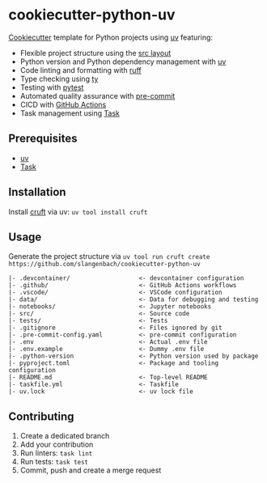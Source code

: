 # cookiecutter-python-uv

[Cookiecutter][1] template for Python projects using [uv][2] featuring:

- Flexible project structure using the [src layout][3]
- Python version and Python dependency management with [uv][2]
- Code linting and formatting with [ruff][4]
- Type checking using [ty][8]
- Testing with [pytest][5]
- Automated quality assurance with [pre-commit][6]
- CICD with [GitHub Actions][7]
- Task management using [Task][9]

## Prerequisites

- [uv][2]
- [Task][9]

## Installation

Install [cruft][10] via uv: `uv tool install cruft`

## Usage

Generate the project structure via `uv tool run cruft create https://github.com/slangenbach/cookiecutter-python-uv`

```
|- .devcontainer/                   <- devcontainer configuration
|- .github/                         <- GitHub Actions workflows
|- .vscode/                         <- VSCode configuration
|- data/                            <- Data for debugging and testing
|- notebooks/                       <- Jupyter notebooks
|- src/                             <- Source code
|- tests/                           <- Tests
|- .gitignore                       <- Files ignored by git
|- .pre-commit-config.yaml          <- pre-commit configuration
|- .env                             <- Actual .env file
|- .env.example                     <- Dummy .env file
|- .python-version                  <- Python version used by package
|- pyproject.toml                   <- Package and tooling configuration
|- README.md                        <- Top-level README
|- taskfile.yml                     <- Taskfile
|- uv.lock                          <- uv lock file
```

## Contributing

1. Create a dedicated branch
1. Add your contribution
1. Run linters: `task lint`
1. Run tests: `task test`
1. Commit, push and create a merge request


[1]: https://github.com/cookiecutter/cookiecutter
[2]: https://docs.astral.sh/uv/
[3]: https://packaging.python.org/en/latest/discussions/src-layout-vs-flat-layout/
[4]: https://docs.astral.sh/ruff/
[5]: https://docs.pytest.org/en/stable/
[6]: https://pre-commit.com/
[7]: https://docs.github.com/en/actions
[8]: https://github.com/astral-sh/ty
[9]: https://taskfile.dev/
[10]: https://cruft.github.io/cruft/
